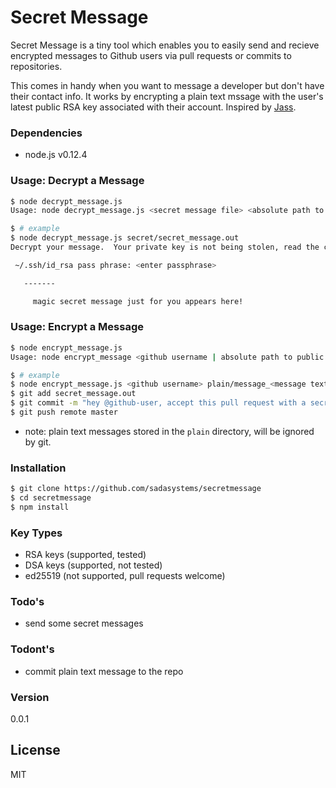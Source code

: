 # Secret Message

Secret Message is a tiny tool which enables you to easily send and recieve encrypted messages to Github users via pull requests or commits to repositories.

This comes in handy when you want to message a developer but don't have their contact info.  It works by encrypting a plain text mssage with the user's latest public RSA key associated with their account. Inspired by [Jass](https://github.com/jschauma/jass).

### Dependencies
* node.js v0.12.4

### Usage: Decrypt a Message
```sh
$ node decrypt_message.js
Usage: node decrypt_message.js <secret message file> <absolute path to private key (optional)>

$ # example
$ node decrypt_message.js secret/secret_message.out
Decrypt your message.  Your private key is not being stolen, read the code!

 ~/.ssh/id_rsa pass phrase: <enter passphrase>

   -------

     magic secret message just for you appears here!
```

### Usage: Encrypt a Message

```sh
$ node encrypt_message.js
Usage: node encrypt_message <github username | absolute path to public key> <message file>

$ # example
$ node encrypt_message.js <github username> plain/message_<message text file> > secret/secret_message.out
$ git add secret_message.out
$ git commit -m "hey @github-user, accept this pull request with a secret message just for you!"
$ git push remote master
```

* note: plain text messages stored in the `plain` directory, will be ignored by git.

### Installation
```sh
$ git clone https://github.com/sadasystems/secretmessage
$ cd secretmessage
$ npm install
```

### Key Types

* RSA keys (supported, tested)
* DSA keys (supported, not tested)
* ed25519 (not supported, pull requests welcome)

### Todo's

* send some secret messages

### Todont's

* commit plain text message to the repo

### Version
0.0.1

License
----

MIT